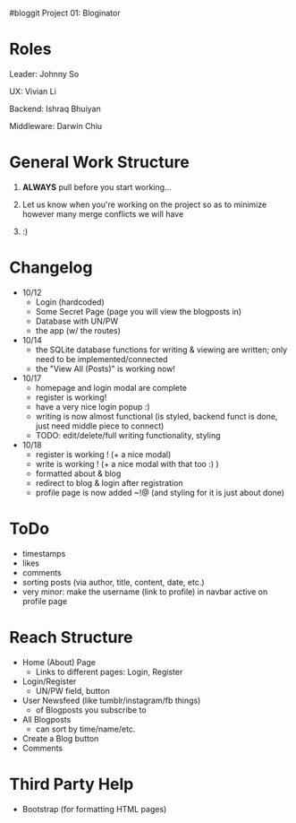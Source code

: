 #bloggit
Project 01: Bloginator

# Roles
Leader: Johnny So

UX: Vivian Li

Backend: Ishraq Bhuiyan

Middleware: Darwin Chiu

# General Work Structure
1) <b>ALWAYS</b> pull before you start working...

2) Let us know when you're working on the project so as to minimize however many merge conflicts we will have

3) :)

# Changelog
- 10/12
  - Login (hardcoded)
  - Some Secret Page (page you will view the blogposts in)
  - Database with UN/PW 
  - the app (w/ the routes)
- 10/14
  - the SQLite database functions for writing & viewing are written; only need to be implemented/connected
  - the "View All (Posts)" is working now!
- 10/17
  - homepage and login modal are complete
  - register is working!
  - have a very nice login popup :)
  - writing is now almost functional (is styled, backend funct is done, just need middle piece to connect)
  - TODO: edit/delete/full writing functionality, styling
- 10/18
  - register is working ! (+ a nice modal)
  - write is working ! (+ a nice modal with that too :) )
  - formatted about & blog
  - redirect to blog & login after registration
  - profile page is now added ~!@ (and styling for it is just about done)


# ToDo
- timestamps
- likes
- comments
- sorting posts (via author, title, content, date, etc.)
- very minor: make the username (link to profile) in navbar active on profile page

# Reach Structure
- Home (About) Page
  - Links to different pages: Login, Register
- Login/Register
  - UN/PW field, button
- User Newsfeed (like tumblr/instagram/fb things)
  - of Blogposts you subscribe to
- All Blogposts
  - can sort by time/name/etc.
- Create a Blog button
- Comments

# Third Party Help
- Bootstrap (for formatting HTML pages)
